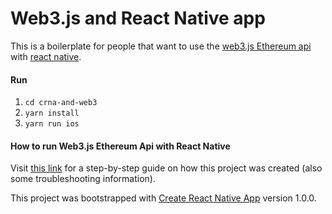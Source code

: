 # Web3.js and React Native app

This is a boilerplate for people that want to use the [web3.js Ethereum api](https://github.com/ethereum/web3.js/) with [react native](https://facebook.github.io/react-native/).

#### Run

1. `cd crna-and-web3`
2. `yarn install`
3. `yarn run ios`

#### How to run Web3.js Ethereum Api with React Native

Visit [this link](https://gist.github.com/dougbacelar/29e60920d8fa1982535247563eb63766) for a step-by-step guide on how this project was created (also some troubleshooting information).

This project was bootstrapped with [Create React Native App](https://github.com/react-community/create-react-native-app) version 1.0.0.
